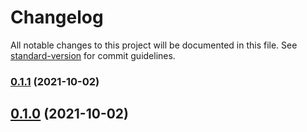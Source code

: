 # Changelog

All notable changes to this project will be documented in this file. See [standard-version](https://github.com/conventional-changelog/standard-version) for commit guidelines.

### [0.1.1](https://github.com/kotlin-everywhere/kenet/compare/v0.2.0...v0.1.1) (2021-10-02)

## [0.1.0](https://github.com/kotlin-everywhere/kenet/compare/v0.2.0...v0.1.0) (2021-10-02)
